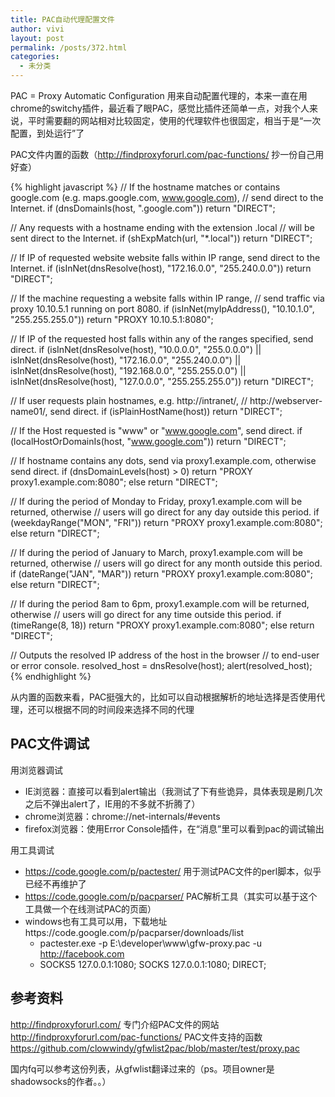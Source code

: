 ```yaml
---
title: PAC自动代理配置文件
author: vivi
layout: post
permalink: /posts/372.html
categories:
  - 未分类
---
```

PAC = Proxy Automatic Configuration 用来自动配置代理的，本来一直在用chrome的switchy插件，最近看了眼PAC，感觉比插件还简单一点，对我个人来说，平时需要翻的网站相对比较固定，使用的代理软件也很固定，相当于是“一次配置，到处运行”了

PAC文件内置的函数（<a href="http://findproxyforurl.com/pac-functions/" target="_blank">http://findproxyforurl.com/pac-functions/</a> 抄一份自己用好查）

{% highlight javascript %}
// If the hostname matches or contains google.com (e.g. maps.google.com, www.google.com),
// send direct to the Internet.
if (dnsDomainIs(host, ".google.com"))
    return "DIRECT";

// Any requests with a hostname ending with the extension .local
// will be sent direct to the Internet.
if (shExpMatch(url, "*.local"))
    return "DIRECT";

// If IP of requested website website falls within IP range, send direct to the Internet.
if (isInNet(dnsResolve(host), "172.16.0.0", "255.240.0.0"))
    return "DIRECT";

// If the machine requesting a website falls within IP range,
// send traffic via proxy 10.10.5.1 running on port 8080.
if (isInNet(myIpAddress(), "10.10.1.0", "255.255.255.0"))
    return "PROXY 10.10.5.1:8080";

// If IP of the requested host falls within any of the ranges specified, send direct.
if (isInNet(dnsResolve(host), "10.0.0.0", "255.0.0.0") ||
    isInNet(dnsResolve(host), "172.16.0.0",  "255.240.0.0") ||
    isInNet(dnsResolve(host), "192.168.0.0", "255.255.0.0") ||
    isInNet(dnsResolve(host), "127.0.0.0", "255.255.255.0"))
    return "DIRECT";

// If user requests plain hostnames, e.g. http://intranet/, 
// http://webserver-name01/, send direct.
if (isPlainHostName(host))
    return "DIRECT";

// If the Host requested is "www" or "www.google.com", send direct.
if (localHostOrDomainIs(host, "www.google.com"))
    return "DIRECT";

// If hostname contains any dots, send via proxy1.example.com, otherwise send direct.
if (dnsDomainLevels(host) &gt; 0)
    return "PROXY proxy1.example.com:8080";
    else return "DIRECT";

// If during the period of Monday to Friday, proxy1.example.com will be returned, otherwise
// users will go direct for any day outside this period.
if (weekdayRange("MON", "FRI")) return "PROXY proxy1.example.com:8080";
    else return "DIRECT";

// If during the period of January to March, proxy1.example.com will be returned, otherwise
// users will go direct for any month outside this period.
if (dateRange("JAN", "MAR")) return "PROXY proxy1.example.com:8080";
    else return "DIRECT";

// If during the period 8am to 6pm, proxy1.example.com will be returned, otherwise
// users will go direct for any time outside this period.
if (timeRange(8, 18)) return "PROXY proxy1.example.com:8080";
    else return "DIRECT";

// Outputs the resolved IP address of the host in the browser
// to end-user or error console. 
resolved_host = dnsResolve(host);
alert(resolved_host);
{% endhighlight %}

从内置的函数来看，PAC挺强大的，比如可以自动根据解析的地址选择是否使用代理，还可以根据不同的时间段来选择不同的代理

## PAC文件调试

用浏览器调试

- IE浏览器：直接可以看到alert输出（我测试了下有些诡异，具体表现是刷几次之后不弹出alert了，IE用的不多就不折腾了）
- chrome浏览器：chrome://net-internals/#events
- firefox浏览器：使用Error Console插件，在“消息”里可以看到pac的调试输出


用工具调试

- https://code.google.com/p/pactester/ 用于测试PAC文件的perl脚本，似乎已经不再维护了
- https://code.google.com/p/pacparser/ PAC解析工具（其实可以基于这个工具做一个在线测试PAC的页面）
- windows也有工具可以用，下载地址https://code.google.com/p/pacparser/downloads/list
    - pactester.exe -p E:\developer\www\gfw-proxy.pac -u http://facebook.com
    - SOCKS5 127.0.0.1:1080; SOCKS 127.0.0.1:1080; DIRECT;


## 参考资料

<a href="http://findproxyforurl.com/" target="_blank">http://findproxyforurl.com/</a> 专门介绍PAC文件的网站  
<a href="http://findproxyforurl.com/pac-functions/" target="_blank">http://findproxyforurl.com/pac-functions/</a> PAC文件支持的函数  
<a href="https://github.com/clowwindy/gfwlist2pac/blob/master/test/proxy.pac" target="_blank">https://github.com/clowwindy/gfwlist2pac/blob/master/test/proxy.pac</a> 

国内fq可以参考这份列表，从gfwlist翻译过来的（ps。项目owner是shadowsocks的作者。。）
